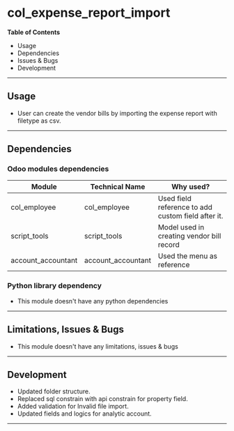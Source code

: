 # col_expense_report_import

**Table of Contents**

* Usage
* Dependencies
* Issues & Bugs
* Development

---

## Usage

* User can create the vendor bills by importing the  expense report with filetype as csv.

---

## Dependencies

### Odoo modules dependencies

| Module           | Technical Name   | Why used?                                                                                        |
|------------------|------------------|--------------------------------------------------------------------------------------------------|
| col_employee | col_employee | Used field reference to add custom field after it.
| script_tools | script_tools | Model used in creating vendor bill record
| account_accountant | account_accountant | Used the menu as reference

### Python library dependency

* This module doesn't have any python dependencies

---

## Limitations, Issues & Bugs

* This module doesn't have any limitations, issues & bugs

---

## Development

* Updated folder structure.
* Replaced sql constrain with api constrain for property field.
* Added validation for Invalid file import.
* Updated fields and logics for analytic account.
---
 